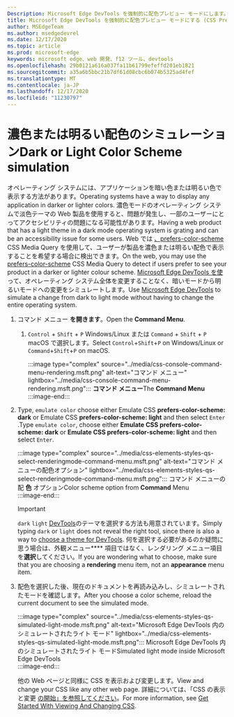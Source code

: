```yaml
---
Description: Microsoft Edge DevTools を強制的に配色プレビュー モードにします。
title: Microsoft Edge DevTools を強制的に配色プレビュー モードにする (CSS Prefers Color Scheme)
author: MSEdgeTeam
ms.author: msedgedevrel
ms.date: 12/17/2020
ms.topic: article
ms.prod: microsoft-edge
keywords: microsoft edge、web 開発、f12 ツール、devtools
ms.openlocfilehash: 29b0121a616a037fa11b61799efeffd201eb1821
ms.sourcegitcommit: a35a6b5bbc21b7df61d08cbc6b074b5325ad4fef
ms.translationtype: MT
ms.contentlocale: ja-JP
ms.lasthandoff: 12/17/2020
ms.locfileid: "11230797"
---
```

# <span data-ttu-id="0a26b-104">濃色または明るい配色のシミュレーション</span><span class="sxs-lookup"><span data-stu-id="0a26b-104">Dark or Light Color Scheme simulation</span></span>  

<span data-ttu-id="0a26b-105">オペレーティング システムには、アプリケーションを暗い色または明るい色で表示する方法があります。</span><span class="sxs-lookup"><span data-stu-id="0a26b-105">Operating systems have a way to display any application in darker or lighter colors.</span></span>  <span data-ttu-id="0a26b-106">濃色モードのオペレーティング システムで淡色テーマの Web 製品を使用すると、問題が発生し、一部のユーザーにとってアクセシビリティの問題になる可能性があります。</span><span class="sxs-lookup"><span data-stu-id="0a26b-106">Having a web product that has a light theme in a dark mode operating system is grating and can be an accessibility issue for some users.</span></span>  <span data-ttu-id="0a26b-107">Web では [、prefers-color-scheme][MDNPrefersColorScheme] CSS Media Query を使用して、ユーザーが製品を濃色または明るい配色で表示することを希望する場合に検出できます。</span><span class="sxs-lookup"><span data-stu-id="0a26b-107">On the web, you may use the [prefers-color-scheme][MDNPrefersColorScheme] CSS Media Query to detect if users prefer to see your product in a darker or lighter colour scheme.</span></span>  <span data-ttu-id="0a26b-108">[Microsoft Edge DevTools を使][DevtoolsGuideChromiumMain]って、オペレーティング システム全体を変更することなく、暗いモードから明るいモードへの変更をシミュレートします。</span><span class="sxs-lookup"><span data-stu-id="0a26b-108">Use [Microsoft Edge DevTools][DevtoolsGuideChromiumMain] to simulate a change from dark to light mode without having to change the entire operating system.</span></span>  

1.  <span data-ttu-id="0a26b-109">コマンド メニュー **を開きます**。</span><span class="sxs-lookup"><span data-stu-id="0a26b-109">Open the **Command Menu**.</span></span>  
    1.  <span data-ttu-id="0a26b-110">`Control` + `Shift` + `P` Windows/Linux または `Command` + `Shift` + `P` macOS で選択します。</span><span class="sxs-lookup"><span data-stu-id="0a26b-110">Select `Control`+`Shift`+`P`  on Windows/Linux or `Command`+`Shift`+`P` on macOS.</span></span>  
        
        :::image type="complex" source="../media/css-console-command-menu-rendering.msft.png" alt-text="コマンド メニュー" lightbox="../media/css-console-command-menu-rendering.msft.png":::
           <span data-ttu-id="0a26b-112">**コマンド メニュー**</span><span class="sxs-lookup"><span data-stu-id="0a26b-112">The **Command Menu**</span></span>  
        :::image-end:::  
        
1.  <span data-ttu-id="0a26b-113">Type, `emulate color` choose either Emulate CSS **prefers-color-scheme: dark** or Emulate CSS **prefers-color-scheme: light** and then select `Enter` .</span><span class="sxs-lookup"><span data-stu-id="0a26b-113">Type `emulate color`, choose either **Emulate CSS prefers-color-scheme: dark** or **Emulate CSS prefers-color-scheme: light** and then select `Enter`.</span></span>  
    
    :::image type="complex" source="../media/css-elements-styles-qs-select-renderingmode-command-menu.msft.png" alt-text="コマンド メニューの配色オプション" lightbox="../media/css-elements-styles-qs-select-renderingmode-command-menu.msft.png":::
       <span data-ttu-id="0a26b-115">コマンド メニューの配 **色** オプション</span><span class="sxs-lookup"><span data-stu-id="0a26b-115">Color scheme option from **Command** Menu</span></span>  
    :::image-end:::  
    
    > [!IMPORTANT]
    > <span data-ttu-id="0a26b-116">`dark` `light` [DevTools][DevtoolsGuideChromiumCustomizeDarkTheme]のテーマを選択する方法も用意されています。</span><span class="sxs-lookup"><span data-stu-id="0a26b-116">Simply typing `dark` or `light` does not reveal the right tool, since there is also a way to [choose a theme for DevTools][DevtoolsGuideChromiumCustomizeDarkTheme].</span></span>  <span data-ttu-id="0a26b-117">何を選択する必要があるのか疑問に思う場合は、外観メニュー\*\*\*\* 項目ではなく、レンダリング メニュー項目を**選択**してください。</span><span class="sxs-lookup"><span data-stu-id="0a26b-117">If you are wondering what to choose, make sure that you are choosing a **rendering** menu item, not an **appearance** menu item.</span></span>  

1.  <span data-ttu-id="0a26b-118">配色を選択した後、現在のドキュメントを再読み込みし、シミュレートされたモードを確認します。</span><span class="sxs-lookup"><span data-stu-id="0a26b-118">After you choose a color scheme, reload the current document to see the simulated mode.</span></span>  
    
    :::image type="complex" source="../media/css-elements-styles-qs-simulated-light-mode.msft.png" alt-text="Microsoft Edge DevTools 内のシミュレートされたライト モード" lightbox="../media/css-elements-styles-qs-simulated-light-mode.msft.png":::
       <span data-ttu-id="0a26b-120">Microsoft Edge DevTools 内のシミュレートされたライト モード</span><span class="sxs-lookup"><span data-stu-id="0a26b-120">Simulated light mode inside Microsoft Edge DevTools</span></span>  
    :::image-end:::  
    
    <span data-ttu-id="0a26b-121">他の Web ページと同様に CSS を表示および変更します。</span><span class="sxs-lookup"><span data-stu-id="0a26b-121">View and change your CSS like any other web page.</span></span>  <span data-ttu-id="0a26b-122">詳細については、「CSS の表示と変更 [の開始」を参照してください][DevtoolsGuideChromiumCssIndex]。</span><span class="sxs-lookup"><span data-stu-id="0a26b-122">For more information, see [Get Started With Viewing And Changing CSS][DevtoolsGuideChromiumCssIndex].</span></span>  

<!-- links -->  

[DevtoolsGuideChromiumMain]: ../index.md "Microsoft Edge (Chromium) 開発者ツール | Microsoft Docs"  
[DevtoolsGuideChromiumCustomizeDarkTheme]: ../customize/dark-theme.md "Microsoft Edge DevTools で濃色テーマを有効にする |Microsoft Docs"
[DevtoolsGuideChromiumCssIndex]: ../css/index.md "CSS の表示と変更を開始する |Microsoft Docs"  

[MDNPrefersColorScheme]: https://developer.mozilla.org/docs/Web/CSS/@media/prefers-color-scheme "prefers-color-scheme |MDN"  

